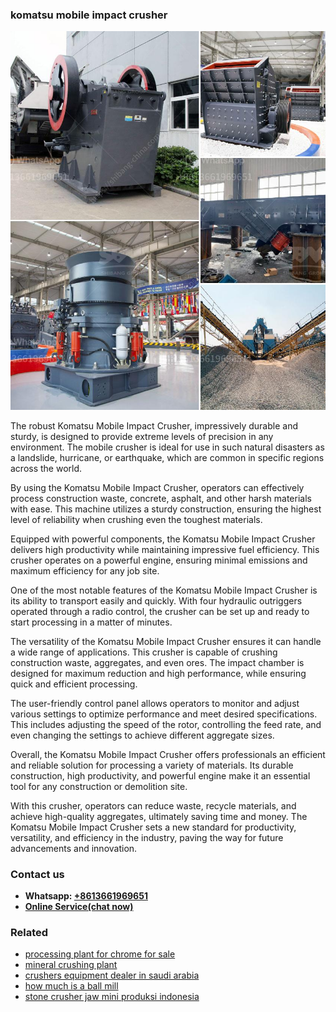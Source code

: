 <h3>komatsu mobile impact crusher</h3><img src='1706773330.jpg' alt=''><p>The robust Komatsu Mobile Impact Crusher, impressively durable and sturdy, is designed to provide extreme levels of precision in any environment. The mobile crusher is ideal for use in such natural disasters as a landslide, hurricane, or earthquake, which are common in specific regions across the world.</p><p>By using the Komatsu Mobile Impact Crusher, operators can effectively process construction waste, concrete, asphalt, and other harsh materials with ease. This machine utilizes a sturdy construction, ensuring the highest level of reliability when crushing even the toughest materials.</p><p>Equipped with powerful components, the Komatsu Mobile Impact Crusher delivers high productivity while maintaining impressive fuel efficiency. This crusher operates on a powerful engine, ensuring minimal emissions and maximum efficiency for any job site.</p><p>One of the most notable features of the Komatsu Mobile Impact Crusher is its ability to transport easily and quickly. With four hydraulic outriggers operated through a radio control, the crusher can be set up and ready to start processing in a matter of minutes.</p><p>The versatility of the Komatsu Mobile Impact Crusher ensures it can handle a wide range of applications. This crusher is capable of crushing construction waste, aggregates, and even ores. The impact chamber is designed for maximum reduction and high performance, while ensuring quick and efficient processing.</p><p>The user-friendly control panel allows operators to monitor and adjust various settings to optimize performance and meet desired specifications. This includes adjusting the speed of the rotor, controlling the feed rate, and even changing the settings to achieve different aggregate sizes.</p><p>Overall, the Komatsu Mobile Impact Crusher offers professionals an efficient and reliable solution for processing a variety of materials. Its durable construction, high productivity, and powerful engine make it an essential tool for any construction or demolition site.</p><p>With this crusher, operators can reduce waste, recycle materials, and achieve high-quality aggregates, ultimately saving time and money. The Komatsu Mobile Impact Crusher sets a new standard for productivity, versatility, and efficiency in the industry, paving the way for future advancements and innovation.</p><h3>Contact us</h3><ul><li><strong>Whatsapp:&nbsp;<a href="https://wa.me/8613661969651">+8613661969651</a></strong></li><li><a href="https://swt.shibang-china.com/?git&amp;zhl&amp;komatsu mobile impact crusher"><strong>Online Service(chat now)</strong></a></li></ul><h3>Related</h3><ul><li><a href='processing plant for chrome for sale.md'>processing plant for chrome for sale</a></li><li><a href='mineral crushing plant.md'>mineral crushing plant</a></li><li><a href='crushers equipment dealer in saudi arabia.md'>crushers equipment dealer in saudi arabia</a></li><li><a href='how much is a ball mill.md'>how much is a ball mill</a></li><li><a href='stone crusher jaw mini produksi indonesia.md'>stone crusher jaw mini produksi indonesia</a></li></ul>